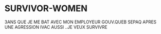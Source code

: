 # SURVIVOR-WOMEN
3ANS QUE JE ME BAT AVEC MON EMPLOYEUR GOUV.QUEB SEPAQ APRES UNE AGRESSION IVAC AUSSI ..JE VEUX SURVIVRE 
